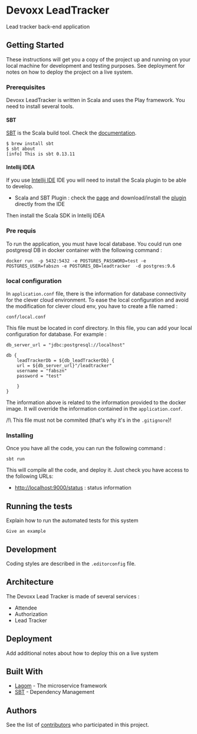 # Devoxx LeadTracker

Lead tracker back-end application

## Getting Started

These instructions will get you a copy of the project up and running on your local machine for development and testing purposes. See deployment for notes on how to deploy the project on a live system.

### Prerequisites

Devoxx LeadTracker is written in Scala and uses the Play framework. You need to install several tools.

#### SBT

[SBT](http://www.scala-sbt.org) is the Scala build tool. Check the [documentation](http://www.scala-sbt.org/0.13/docs/).

```
$ brew install sbt  
$ sbt about
[info] This is sbt 0.13.11
```

#### Intellij IDEA

If you use [Intellij IDE](https://www.jetbrains.com/idea/) IDE you will need to install the Scala plugin to be able to develop.

* Scala and SBT Plugin : check the [page](https://www.jetbrains.com/help/idea/2016.3/creating-and-running-your-scala-application.html) and download/install the [plugin](https://plugins.jetbrains.com/plugin/?idea&id=1347) directly from the IDE

Then install the Scala SDK in Intellij IDEA

### Pre requis
 To run the application, you must have local database. You could run one postgresql DB in docker container with the following command :

	docker run  -p 5432:5432 -e POSTGRES_PASSWORD=test -e POSTGRES_USER=fabszn -e POSTGRES_DB=leadtracker  -d postgres:9.6

### local configuration

In `application.conf` file, there is the information for database connectivity for the clever cloud environment.
To ease the local configuration and avoid the modification for clever cloud env, you have to create a file named :

    conf/local.conf

This file must be located in conf directory.  In this file, you can add your local configuration for database. For example : 
    
    db_server_url = "jdbc:postgresql://localhost"
    
    db {
        leadTrackerDb = ${db_leadTrackerDb} {
        url = ${db_server_url}"/leadtracker"
        username = "fabszn"
        password = "test"

        }
    }

The information above is related to the information provided to the docker image. It will override the information contained in the `application.conf`.
 
 /!\ This file must not be commited (that's why it's in the `.gitignore`)! 

### Installing

Once you have all the code, you can run the following command :

```
sbt run
```

This will compile all the code, and deploy it. Just check you have access to the following URLs:

* [http://localhost:9000/status]() : status information 


## Running the tests

Explain how to run the automated tests for this system

```
Give an example
```

## Development

Coding styles are described in the `.editorconfig` file.

## Architecture

The Devoxx Lead Tracker is made of several services : 

* Attendee
* Authorization
* Lead Tracker

## Deployment

Add additional notes about how to deploy this on a live system

## Built With

* [Lagom](https://www.lightbend.com/lagom) - The microservice framework
* [SBT](http://www.scala-sbt.org/) - Dependency Management

## Authors

See the list of [contributors](https://github.com/devoxx/devoxx-leadTracker/graphs/contributors) who participated in this project.
